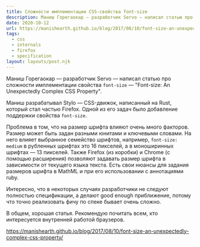 ```yaml
---
title: Сложности имплементации CSS-свойства font-size
description: Маниш Горегаокар — разработчик Servo — написал статью про сложности имплементации свойства font-size
date: 2020-10-12
url: https://manishearth.github.io/blog/2017/08/10/font-size-an-unexpectedly-complex-css-property/
tags:
  - css
  - internals
  - firefox
  - specification
layout: layouts/post.njk
---
```

Маниш Горегаокар — разработчик Servo — написал статью про сложности имплементации свойства `font-size` — "Font-size: An Unexpectedly Complex CSS Property".

Маниш разрабатывал Stylo — CSS-движок, написанный на Rust, который стал частью Firefox. Одной из его задач было добавление поддержки свойства `font-size`.

Проблема в том, что на размер шрифта влияют очень много факторов. Размер может быть задан разными юнитами и ключевыми словами. На него влияет выбранное семейство шрифтов, например,  `font-size: medium` в рубленных шрифтах это 16 пикселей, а в моноширинных шрифтах — 13 пикселей. Также Firefox (из коробки) и Chrome (с помощью расширения) позволяют задавать размер шрифта в зависимости от текущего языка текста. Есть свои нюансы для задания размеров шрифта в MathML и при его использовании c аннотациями ruby.

Интересно, что в некоторых случаях разработчики не следуют полностью спецификации, а делают good enough приближение, потому что точно реализовать фичу по спеке бывает очень сложно.

В общем, хорошая статья. Рекомендую почитать всем, кто интересуется внутренней работой браузеров.

https://manishearth.github.io/blog/2017/08/10/font-size-an-unexpectedly-complex-css-property/
